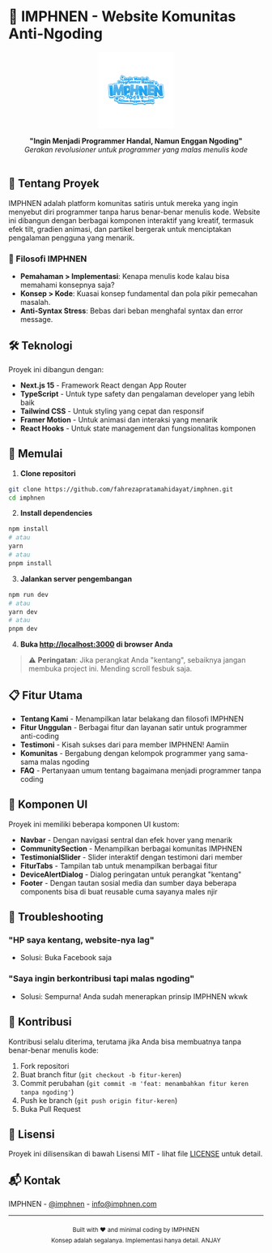 # 🚀 IMPHNEN - Website Komunitas Anti-Ngoding

<p align="center">
  <img src="/public/images/logo/imphnen.png" alt="IMPHNEN Logo" width="150" />
</p>

<div align="center">
  <strong>"Ingin Menjadi Programmer Handal, Namun Enggan Ngoding"</strong>
  <br>
  <em>Gerakan revolusioner untuk programmer yang malas menulis kode</em>
</div>

<br>

## 💭 Tentang Proyek

IMPHNEN adalah platform komunitas satiris untuk mereka yang ingin menyebut diri programmer tanpa harus benar-benar menulis kode. Website ini dibangun dengan berbagai komponen interaktif yang kreatif, termasuk efek tilt, gradien animasi, dan partikel bergerak untuk menciptakan pengalaman pengguna yang menarik.

### 🎯 Filosofi IMPHNEN

- **Pemahaman > Implementasi**: Kenapa menulis kode kalau bisa memahami konsepnya saja?
- **Konsep > Kode**: Kuasai konsep fundamental dan pola pikir pemecahan masalah.
- **Anti-Syntax Stress**: Bebas dari beban menghafal syntax dan error message.

## 🛠️ Teknologi

Proyek ini dibangun dengan:

- **Next.js 15** - Framework React dengan App Router
- **TypeScript** - Untuk type safety dan pengalaman developer yang lebih baik
- **Tailwind CSS** - Untuk styling yang cepat dan responsif
- **Framer Motion** - Untuk animasi dan interaksi yang menarik
- **React Hooks** - Untuk state management dan fungsionalitas komponen

## 🚦 Memulai

1. **Clone repositori**

```bash
git clone https://github.com/fahrezapratamahidayat/imphnen.git
cd imphnen
```

2. **Install dependencies**

```bash
npm install
# atau
yarn
# atau
pnpm install
```

3. **Jalankan server pengembangan**

```bash
npm run dev
# atau
yarn dev
# atau
pnpm dev
```

4. **Buka [http://localhost:3000](http://localhost:3000) di browser Anda**

> ⚠️ **Peringatan**: Jika perangkat Anda "kentang", sebaiknya jangan membuka project ini. Mending scroll fesbuk saja.

## 📋 Fitur Utama

- **Tentang Kami** - Menampilkan latar belakang dan filosofi IMPHNEN
- **Fitur Unggulan** - Berbagai fitur dan layanan satir untuk programmer anti-coding
- **Testimoni** - Kisah sukses dari para member IMPHNEN! Aamiin
- **Komunitas** - Bergabung dengan kelompok programmer yang sama-sama malas ngoding
- **FAQ** - Pertanyaan umum tentang bagaimana menjadi programmer tanpa coding

## 🎨 Komponen UI

Proyek ini memiliki beberapa komponen UI kustom:

- **Navbar** - Dengan navigasi sentral dan efek hover yang menarik
- **CommunitySection** - Menampilkan berbagai komunitas IMPHNEN
- **TestimonialSlider** - Slider interaktif dengan testimoni dari member
- **FiturTabs** - Tampilan tab untuk menampilkan berbagai fitur
- **DeviceAlertDialog** - Dialog peringatan untuk perangkat "kentang"
- **Footer** - Dengan tautan sosial media dan sumber daya
beberapa components bisa di buat reusable cuma sayanya males njir

## 🚨 Troubleshooting

### "HP saya kentang, website-nya lag"
- Solusi: Buka Facebook saja

### "Saya ingin berkontribusi tapi malas ngoding"
- Solusi: Sempurna! Anda sudah menerapkan prinsip IMPHNEN wkwk

## 🤝 Kontribusi

Kontribusi selalu diterima, terutama jika Anda bisa membuatnya tanpa benar-benar menulis kode:

1. Fork repositori
2. Buat branch fitur (`git checkout -b fitur-keren`)
3. Commit perubahan (`git commit -m 'feat: menambahkan fitur keren tanpa ngoding'`)
4. Push ke branch (`git push origin fitur-keren`)
5. Buka Pull Request

## 📄 Lisensi

Proyek ini dilisensikan di bawah Lisensi MIT - lihat file [LICENSE](LICENSE) untuk detail.

## 📬 Kontak

IMPHNEN - [@imphnen](https://twitter.com/imphnen) - info@imphnen.com

---

<div align="center">
  <sub>Built with ❤️ and minimal coding by IMPHNEN</sub>
  <br>
  <sub>Konsep adalah segalanya. Implementasi hanya detail. ANJAY</sub>
</div>
